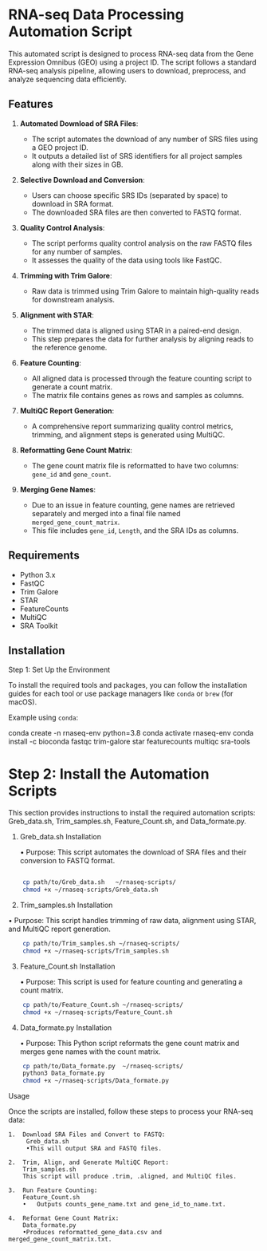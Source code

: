 # RNA-seq Data Processing Automation Script

This automated script is designed to process RNA-seq data from the Gene Expression Omnibus (GEO) using a project ID. The script follows a standard RNA-seq analysis pipeline, allowing users to download, preprocess, and analyze sequencing data efficiently.

## Features

1. **Automated Download of SRA Files**:
    - The script automates the download of any number of SRS files using a GEO project ID.
    - It outputs a detailed list of SRS identifiers for all project samples along with their sizes in GB.

2. **Selective Download and Conversion**:
    - Users can choose specific SRS IDs (separated by space) to download in SRA format.
    - The downloaded SRA files are then converted to FASTQ format.

3. **Quality Control Analysis**:
    - The script performs quality control analysis on the raw FASTQ files for any number of samples.
    - It assesses the quality of the data using tools like FastQC.

4. **Trimming with Trim Galore**:
    - Raw data is trimmed using Trim Galore to maintain high-quality reads for downstream analysis.

5. **Alignment with STAR**:
    - The trimmed data is aligned using STAR in a paired-end design.
    - This step prepares the data for further analysis by aligning reads to the reference genome.

6. **Feature Counting**:
    - All aligned data is processed through the feature counting script to generate a count matrix.
    - The matrix file contains genes as rows and samples as columns.

7. **MultiQC Report Generation**:
    - A comprehensive report summarizing quality control metrics, trimming, and alignment steps is generated using MultiQC.

8. **Reformatting Gene Count Matrix**:
    - The gene count matrix file is reformatted to have two columns: `gene_id` and `gene_count`.

9. **Merging Gene Names**:
    - Due to an issue in feature counting, gene names are retrieved separately and merged into a final file named `merged_gene_count_matrix`.
    - This file includes `gene_id`, `Length`, and the SRA IDs as columns.

## Requirements

- Python 3.x
- FastQC
- Trim Galore
- STAR
- FeatureCounts
- MultiQC
- SRA Toolkit

## Installation
Step 1: Set Up the Environment

To install the required tools and packages, you can follow the installation guides for each tool or use package managers like `conda` or `brew` (for macOS).

Example using `conda`:


conda create -n rnaseq-env python=3.8
conda activate rnaseq-env
conda install -c bioconda fastqc trim-galore star featurecounts multiqc sra-tools

# Step 2: Install the Automation Scripts

This section provides instructions to install the required automation scripts: Greb_data.sh, Trim_samples.sh, Feature_Count.sh, and Data_formate.py.

1. Greb_data.sh Installation

	•	Purpose: This script automates the download of SRA files and their conversion to FASTQ format.
```bash

    cp path/to/Greb_data.sh   ~/rnaseq-scripts/ 
    chmod +x ~/rnaseq-scripts/Greb_data.sh
```
2. Trim_samples.sh Installation

•	Purpose: This script handles trimming of raw data, alignment using STAR, and MultiQC report generation.

```bash
    cp path/to/Trim_samples.sh ~/rnaseq-scripts/
    chmod +x ~/rnaseq-scripts/Trim_samples.sh
```

3. Feature_Count.sh Installation

	•	Purpose: This script is used for feature counting and generating a count matrix.
```bash
    cp path/to/Feature_Count.sh ~/rnaseq-scripts/
    chmod +x ~/rnaseq-scripts/Feature_Count.sh
```

4. Data_formate.py Installation

	•	Purpose: This Python script reformats the gene count matrix and merges gene names with the count matrix.

```bash
    cp path/to/Data_formate.py  ~/rnaseq-scripts/
    python3 Data_formate.py   
    chmod +x ~/rnaseq-scripts/Data_formate.py
```

Usage

Once the scripts are installed, follow these steps to process your RNA-seq data:

	1.	Download SRA Files and Convert to FASTQ:
         Greb_data.sh
         •This will output SRA and FASTQ files.

	2.	Trim, Align, and Generate MultiQC Report:
        Trim_samples.sh 
	    This script will produce .trim, .aligned, and MultiQC files.

	3.	Run Feature Counting:
        Feature_Count.sh 
        •	Outputs counts_gene_name.txt and gene_id_to_name.txt.

	4.	Reformat Gene Count Matrix:
        Data_formate.py 
        •Produces reformatted_gene_data.csv and merged_gene_count_matrix.txt.




